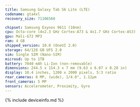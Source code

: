 ```yaml
---
title: Samsung Galaxy Tab S6 Lite (LTE)
codename: gta4xl
recovery_size: 71106560

chipset: Samsung Exynos 9611 (10nm)
cpu: Octa-core (4x2.3 GHz Cortex-A73 & 4x1.7 GHz Cortex-A53)
gpu: Mali-G72 MP3
ram: 4 GB
shipped_version: 10.0 (OneUI 2.0)
storage: 64/128 GB UFS 2.0
sim: Single SIM (Nano-SIM)
microsd: Up to 1TB
battery: 7040 mAh Li-Ion (non-removable)
dimensions: 244.5 x 154.3 x 7 mm (9.63 x 6.07 x 0.28 in)
display: 10.4 inches, 1200 x 2000 pixels, 5:3 ratio
rear_cameras: 8 MP, (wide), 1/4.0", 1.12µm
front_cameras: 5 MP
sensors: Accelerometer, Proximity, Gyro
---
```


{% include deviceinfo.md %}
